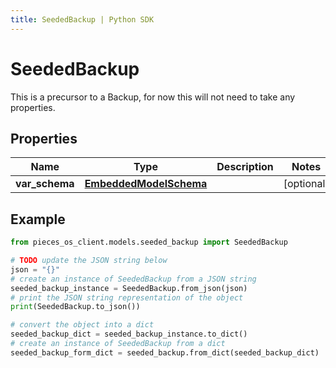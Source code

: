 ```yaml
---
title: SeededBackup | Python SDK
---
```


# SeededBackup

This is a precursor to a Backup, for now this will not need to take any properties.

## Properties

Name | Type | Description | Notes
------------ | ------------- | ------------- | -------------
**var_schema** | [**EmbeddedModelSchema**](EmbeddedModelSchema) |  | [optional] 

## Example

```python
from pieces_os_client.models.seeded_backup import SeededBackup

# TODO update the JSON string below
json = "{}"
# create an instance of SeededBackup from a JSON string
seeded_backup_instance = SeededBackup.from_json(json)
# print the JSON string representation of the object
print(SeededBackup.to_json())

# convert the object into a dict
seeded_backup_dict = seeded_backup_instance.to_dict()
# create an instance of SeededBackup from a dict
seeded_backup_form_dict = seeded_backup.from_dict(seeded_backup_dict)
```


